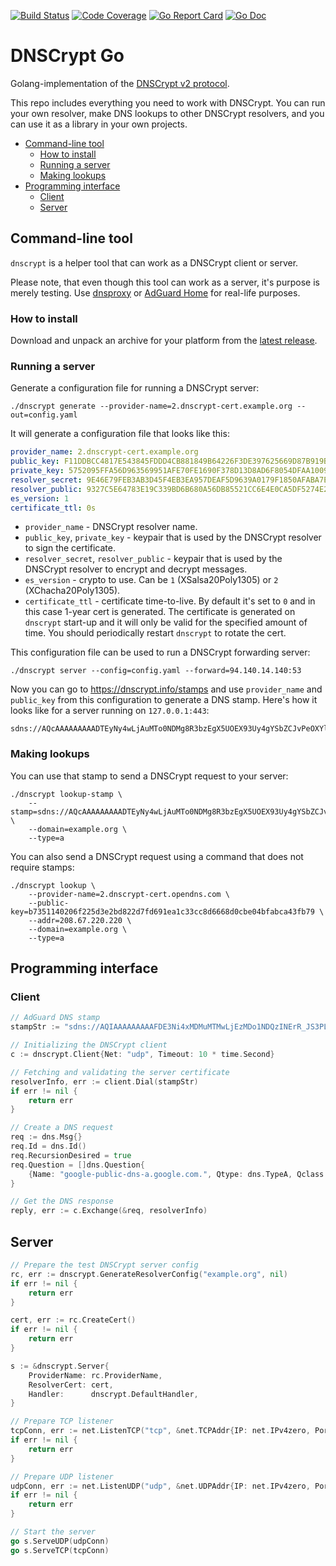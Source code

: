 [![Build Status](https://travis-ci.com/ameshkov/dnscrypt.svg?branch=master)](https://travis-ci.com/ameshkov/dnscrypt)
[![Code Coverage](https://img.shields.io/codecov/c/github/ameshkov/dnscrypt/master.svg)](https://codecov.io/github/ameshkov/dnscrypt?branch=master)
[![Go Report Card](https://goreportcard.com/badge/github.com/ameshkov/dnscrypt)](https://goreportcard.com/report/ameshkov/dnscrypt)
[![Go Doc](https://godoc.org/github.com/ameshkov/dnscrypt?status.svg)](https://godoc.org/github.com/ameshkov/dnscrypt)

# DNSCrypt Go

Golang-implementation of the [DNSCrypt v2 protocol](https://dnscrypt.info/protocol).

This repo includes everything you need to work with DNSCrypt. You can run your own resolver, make DNS lookups to other DNSCrypt resolvers, and you can use it as a library in your own projects.

* [Command-line tool](#commandline)
    * [How to install](#install)
    * [Running a server](#runningserver)
    * [Making lookups](#lookup)
* [Programming interface](#api)
    * [Client](#client)
    * [Server](#server)

## <a id="commandline"></a> Command-line tool

`dnscrypt` is a helper tool that can work as a DNSCrypt client or server.

Please note, that even though this tool can work as a server, it's purpose is merely testing. Use [dnsproxy](https://github.com/AdguardTeam/dnsproxy) or [AdGuard Home](https://github.com/AdguardTeam/AdGuardHome) for real-life purposes.


### <a id="install"></a> How to install

Download and unpack an archive for your platform from the [latest release](https://github.com/ameshkov/dnscrypt/releases).

### <a id="runningserver"></a> Running a server

Generate a configuration file for running a DNSCrypt server:

```shell script
./dnscrypt generate --provider-name=2.dnscrypt-cert.example.org --out=config.yaml
```

It will generate a configuration file that looks like this:

```yaml
provider_name: 2.dnscrypt-cert.example.org
public_key: F11DDBCC4817E543845FDDD4CB881849B64226F3DE397625669D87B919BC4FB0
private_key: 5752095FFA56D963569951AFE70FE1690F378D13D8AD6F8054DFAA100907F8B6F11DDBCC4817E543845FDDD4CB881849B64226F3DE397625669D87B919BC4FB0
resolver_secret: 9E46E79FEB3AB3D45F4EB3EA957DEAF5D9639A0179F1850AFABA7E58F87C74C4
resolver_public: 9327C5E64783E19C339BD6B680A56DB85521CC6E4E0CA5DF5274E2D3CE026C6B
es_version: 1
certificate_ttl: 0s
```

* `provider_name` - DNSCrypt resolver name.
* `public_key`, `private_key` - keypair that is used by the DNSCrypt resolver to sign the certificate.
* `resolver_secret`, `resolver_public` - keypair that is used by the DNSCrypt resolver to encrypt and decrypt messages.
* `es_version` - crypto to use. Can be `1` (XSalsa20Poly1305) or `2` (XChacha20Poly1305).
* `certificate_ttl` - certificate time-to-live. By default it's set to `0` and in this case 1-year cert is generated. The certificate is generated on `dnscrypt` start-up and it will only be valid for the specified amount of time. You should periodically restart `dnscrypt` to rotate the cert. 

This configuration file can be used to run a DNSCrypt forwarding server:

```shell script
./dnscrypt server --config=config.yaml --forward=94.140.14.140:53
```

Now you can go to https://dnscrypt.info/stamps and use `provider_name` and `public_key` from this configuration to generate a DNS stamp. Here's how it looks like for a server running on `127.0.0.1:443`:

```
sdns://AQcAAAAAAAAADTEyNy4wLjAuMTo0NDMg8R3bzEgX5UOEX93Uy4gYSbZCJvPeOXYlZp2HuRm8T7AbMi5kbnNjcnlwdC1jZXJ0LmV4YW1wbGUub3Jn
```

### <a id="lookup"></a> Making lookups

You can use that stamp to send a DNSCrypt request to your server:

```
./dnscrypt lookup-stamp \
    --stamp=sdns://AQcAAAAAAAAADTEyNy4wLjAuMTo0NDMg8R3bzEgX5UOEX93Uy4gYSbZCJvPeOXYlZp2HuRm8T7AbMi5kbnNjcnlwdC1jZXJ0LmV4YW1wbGUub3Jn \
    --domain=example.org \
    --type=a
```

You can also send a DNSCrypt request using a command that does not require stamps:

```
./dnscrypt lookup \
    --provider-name=2.dnscrypt-cert.opendns.com \
    --public-key=b7351140206f225d3e2bd822d7fd691ea1c33cc8d6668d0cbe04bfabca43fb79 \
    --addr=208.67.220.220 \
    --domain=example.org \
    --type=a
```

## <a id="api"></a> Programming interface

### <a id="client"></a> Client

```go
// AdGuard DNS stamp
stampStr := "sdns://AQIAAAAAAAAAFDE3Ni4xMDMuMTMwLjEzMDo1NDQzINErR_JS3PLCu_iZEIbq95zkSV2LFsigxDIuUso_OQhzIjIuZG5zY3J5cHQuZGVmYXVsdC5uczEuYWRndWFyZC5jb20"

// Initializing the DNSCrypt client
c := dnscrypt.Client{Net: "udp", Timeout: 10 * time.Second}

// Fetching and validating the server certificate
resolverInfo, err := client.Dial(stampStr)
if err != nil {
    return err
}

// Create a DNS request
req := dns.Msg{}
req.Id = dns.Id()
req.RecursionDesired = true
req.Question = []dns.Question{
    {Name: "google-public-dns-a.google.com.", Qtype: dns.TypeA, Qclass: dns.ClassINET},
}

// Get the DNS response
reply, err := c.Exchange(&req, resolverInfo)
```

## <a id="server"></a> Server

```go
// Prepare the test DNSCrypt server config
rc, err := dnscrypt.GenerateResolverConfig("example.org", nil)
if err != nil {
    return err
}

cert, err := rc.CreateCert()
if err != nil {
    return err
}

s := &dnscrypt.Server{
    ProviderName: rc.ProviderName,
    ResolverCert: cert,
    Handler:      dnscrypt.DefaultHandler,
}

// Prepare TCP listener
tcpConn, err := net.ListenTCP("tcp", &net.TCPAddr{IP: net.IPv4zero, Port: 443})
if err != nil {
    return err
}

// Prepare UDP listener
udpConn, err := net.ListenUDP("udp", &net.UDPAddr{IP: net.IPv4zero, Port: 443})
if err != nil {
    return err
}

// Start the server
go s.ServeUDP(udpConn)
go s.ServeTCP(tcpConn)
```
